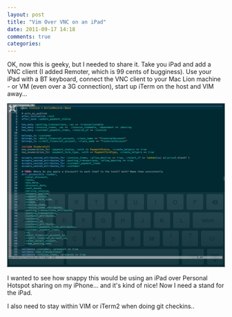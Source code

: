 ```yaml
---
layout: post
title: "Vim Over VNC on an iPad"
date: 2011-09-17 14:18
comments: true
categories: 
---
```


OK, now this is geeky, but I needed to share it.  Take you iPad and add a VNC client (I added Remoter, which is 99 cents of bugginess).  Use your iPad with a BT keyboard, connect the VNC client to your Mac Lion machine - or  VM (even over a 3G connection), start up iTerm on the host and VIM away...

![Vim over VNC](/images/vnc-vim.png)

I wanted to see how snappy this would be using an iPad over Personal Hotspot sharing on my iPhone... and it's kind of nice!  Now I need a stand for the iPad.  

I also need to stay within VIM or iTerm2 when doing git checkins..

